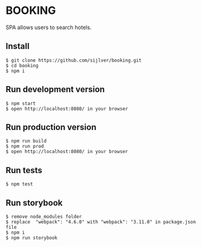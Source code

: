 # BOOKING

SPA allows users to search hotels.

## Install

```
$ git clone https://github.com/sijlver/booking.git
$ cd booking
$ npm i
```

## Run development version

```
$ npm start
$ open http://localhost:8080/ in your browser
```

## Run production version

```
$ npm run build
$ npm run prod
$ open http://localhost:8080/ in your browser
```

## Run tests

```
$ npm test
```

## Run storybook

```
$ remove node_modules folder
$ replace  "webpack": "4.6.0" with "webpack": "3.11.0" in package.json file
$ npm i
$ npm run storybook
```
